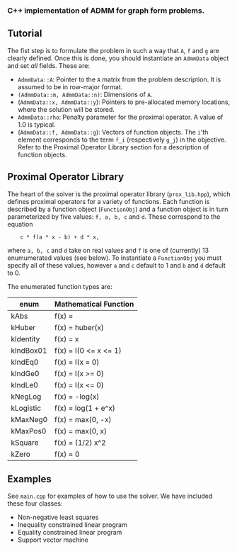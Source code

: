 ### C++ implementation of ADMM for graph form problems.



Tutorial
--------
The fist step is to formulate the problem in such a way that `A`, `f` and `g` are clearly defined. Once this is done, you should instantiate an `AdmmData` object and set _all_ fields. These are:

  + `AdmmData::A`: Pointer to the `A` matrix from the problem description. It is assumed to be in row-major format. 
  + `(AdmmData::m, AdmmData::n)`: Dimensions of `A`.
  + (`AdmmData::x, AdmmData::y`): Pointers to pre-allocated memory locations, where the solution will be stored.
  + `AdmmData::rho`: Penalty parameter for the proximal operator. A value of 1.0 is typical.
  + (`AdmmData::f, AdmmData::g`): Vectors of function objects. The `i`'th element corresponds to the term `f_i`  (respectively `g_j`) in the objective. Refer to the Proximal Operator Library section for a description of function objects.


Proximal Operator Library
-------------------------
The heart of the solver is the proximal operator library (`prox_lib.hpp`), which defines proximal operators for a variety of functions. Each function is described by a function object (`FunctionObj`) and a function object is in turn parameterized by five values: `f, a, b, c` and `d`. These correspond to the equation

```
	c * f(a * x - b) + d * x,
```

where `a, b, c` and `d` take on real values and `f` is one of (currently) 13 enumumerated values (see below). To instantiate a `FunctionObj` you must specify all of these values, however `a` and `c` default to 1 and `b` and `d` default to 0. 

The enumerated function types are:

| enum      | Mathematical Function |
| --------- |:----------------------| 
| kAbs      | f(x) = |x|            |
| kHuber    | f(x) = huber(x)       |
| kIdentity | f(x) = x              |  
| kIndBox01 | f(x) = I(0 <= x <= 1) |
| kIndEq0   | f(x) = I(x = 0)       |
| kIndGe0   | f(x) = I(x >= 0)      |
| kIndLe0   | f(x) = I(x <= 0)      |
| kNegLog   | f(x) = -log(x)        |
| kLogistic | f(x) = log(1 + e^x)   |
| kMaxNeg0  | f(x) = max(0, -x)     |
| kMaxPos0  | f(x) = max(0, x)      |
| kSquare   | f(x) = (1/2) x^2      |
| kZero     | f(x) = 0              |

Examples
--------
See `main.cpp` for examples of how to use the solver. We have included these four classes:

  + Non-negative least squares
  + Inequality constrained linear program
  + Equality constrained linear program
  + Support vector machine
